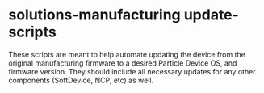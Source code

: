 # solutions-manufacturing update-scripts

These scripts are meant to help automate updating the device from the original manufacturing firmware to a desired 
Particle Device OS, and firmware version.  They should include all necessary updates for any other components 
(SoftDevice, NCP, etc) as well.
